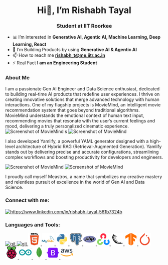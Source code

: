 <h1 align="center">Hi👋, I’m Rishabh Tayal</h1>
<h3 align="center">Student at IIT Roorkee</h3>

- 📊 I’m interested in **Generative AI, Agentic AI, Machine Learning, Deep Learning, React**
- 🌱 I’m Building Products by using **Generative AI & Agentic AI**
- 📫 How to reach me **rishabh_t@me.iitr.ac.in**
- ⚡ Real Fact **I am an Engineering Student**
<h3>About Me</h3>
<p>
  I am a passionate Gen AI Engineer and Data Science enthusiast, dedicated to building real-time AI products that redefine user experiences. I thrive on creating innovative solutions that merge advanced technology with human interactions.
One of my flagship projects is MovieMind, an intelligent movie recommendation system that goes beyond traditional algorithms. MovieMind understands the emotional context of human text input, recommending movies that resonate with the user’s current feelings and mood, delivering a truly personalized cinematic experience.


  <img src="https://github.com/user-attachments/assets/b59ed44f-7cbc-49ae-8bd3-bd1e15257cb6" alt="Screenshot of MovieMind s" style="max-width:100%; height:auto;">
  <img src="https://i.postimg.cc/gcCWfsd8/Screenshot-2025-02-18-020554.png" alt="Screenshot of MovieMind " style="max-width:100%; height:auto;">

I also developed Yamlify, a powerful YAML generator designed with a high-level architecture of Hybrid RAG (Retrieval-Augmented Generation). Yamlify stands out by delivering precise and accurate configurations, streamlining complex workflows and boosting productivity for developers and engineers.

  <img src="https://github.com/user-attachments/assets/c81e9cff-29f2-4613-89da-fe54299b32e6" alt="Screenshot of MovieMind " style="max-width:100%; height:auto;">
    <img src="https://github.com/user-attachments/assets/e410f43a-83c7-4f80-9df2-7f5d391f9963" alt="Screenshot of MovieMind " style="max-width:100%; height:auto;">

I proudly call myself Meastros, a name that symbolizes my creative mastery and relentless pursuit of excellence in the world of Gen AI and Data Science.
</p>
<h3 align="left">Connect with me:</h3>
<p align="left">
<a href="https://www.linkedin.com/in/rishabh-tayal-561b7324b" target="blank"><img align="center" src="https://raw.githubusercontent.com/rahuldkjain/github-profile-readme-generator/master/src/images/icons/Social/linked-in-alt.svg" alt="https://www.linkedin.com/in/rishabh-tayal-561b7324b" height="30" width="40" /></a>
</p>
 
<h3 align="left">Languages and Tools:</h3>
<p align="left">
  
  <a href="https://langchain.com/" target="_blank" rel="noreferrer"> <img src="https://github.com/user-attachments/assets/e09cc76e-3377-4246-ba17-0b83106f5a0f" alt="git" width="40" height="40"/> </a> 
<a href="https://git-scm.com/" target="_blank" rel="noreferrer"> <img src="https://www.vectorlogo.zone/logos/git-scm/git-scm-icon.svg" alt="git" width="40" height="40"/> </a> 
<a href="https://www.w3.org/html/" target="_blank" rel="noreferrer"> <img src="https://raw.githubusercontent.com/devicons/devicon/master/icons/html5/html5-original-wordmark.svg" alt="html5" width="40" height="40"/> </a>
<a href="https://www.mysql.com/" target="_blank" rel="noreferrer"> <img src="https://raw.githubusercontent.com/devicons/devicon/master/icons/mysql/mysql-original-wordmark.svg" alt="mysql" width="40" height="40"/><a href="https://www.python.org" target="_blank" rel="noreferrer"> <img src="https://raw.githubusercontent.com/devicons/devicon/master/icons/python/python-original.svg" alt="python" width="40" height="40"/>
<a href="https://www.python.org" target="_blank" rel="noreferrer"> <img src="https://github.com/devicons/devicon/blob/master/icons/postgresql/postgresql-original.svg" alt="python" width="40" height="40"/>
<a href="https://www.python.org" target="_blank" rel="noreferrer"> <img src="https://github.com/devicons/devicon/blob/master/icons/php/php-original.svg" alt="python" width="40" height="40"/>
<a href="https://www.python.org" target="_blank" rel="noreferrer"> <img src="https://github.com/devicons/devicon/blob/master/icons/opencv/opencv-original.svg" alt="python" width="40" height="40"/>
<a href="https://www.python.org" target="_blank" rel="noreferrer"> <img src="https://github.com/devicons/devicon/blob/master/icons/flask/flask-original.svg" alt="python" width="40" height="40"/>
<a href="https://www.python.org" target="_blank" rel="noreferrer"> <img src="https://github.com/devicons/devicon/blob/master/icons/tensorflow/tensorflow-original.svg" alt="python" width="40" height="40"/>
<a href="https://www.python.org" target="_blank" rel="noreferrer"> <img src="https://github.com/devicons/devicon/blob/master/icons/pytorch/pytorch-original.svg" alt="python" width="40" height="40"/>
<a href="https://www.python.org" target="_blank" rel="noreferrer"> <img src="https://github.com/devicons/devicon/blob/master/icons/raspberrypi/raspberrypi-original.svg" alt="python" width="40" height="40"/>
<a href="https://www.python.org" target="_blank" rel="noreferrer"> <img src="https://github.com/devicons/devicon/blob/master/icons/arduino/arduino-original.svg" alt="python" width="40" height="40"/>
<a href="https://www.python.org" target="_blank" rel="noreferrer"> <img src="https://github.com/devicons/devicon/blob/master/icons/mongodb/mongodb-original.svg" alt="python" width="40" height="40"/>
<a href="https://www.python.org" target="_blank" rel="noreferrer"> <img src="https://github.com/devicons/devicon/blob/master/icons/bootstrap/bootstrap-original.svg" alt="python" width="40" height="40"/>
<a href="https://www.python.org" target="_blank" rel="noreferrer"> <img src="https://github.com/devicons/devicon/blob/master/icons/amazonwebservices/amazonwebservices-original-wordmark.svg" alt="python" width="40" height="40"/>
